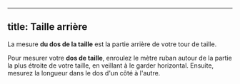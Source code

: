 ***

## title: Taille arrière

La mesure **du dos de la taille** est la partie arrière de votre tour de taille.

Pour mesurer votre **dos de taille**, enroulez le mètre ruban autour de la partie la plus étroite de votre taille, en veillant à le garder horizontal. Ensuite, mesurez la longueur dans le dos d'un côté à l'autre.
